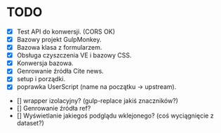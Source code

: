 # TODO

- [x] Test API do konwersji. (CORS OK)
- [x] Bazowy projekt GulpMonkey.
- [x] Bazowa klasa z formularzem.
- [x] Obsługa czyszczenia VE i bazowy CSS.
- [x] Konwersja bazowa.
- [x] Genrowanie źródła Cite news.
- [x] setup i porządki.
- [x] poprawka UserScript (name na początku -> upstream).
- [] wrapper izolacyjny? (gulp-replace jakiś znaczników?)
- [] Genrowanie źródła ref?
- [] Wyświetlanie jakiegoś podglądu wklejonego? (coś wyciągnięcie z dataset?)